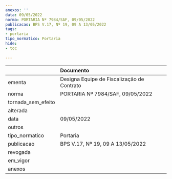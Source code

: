 ```yaml
---
anexos: ''
data: 09/05/2022
norma: PORTARIA Nº 7984/SAF, 09/05/2022
publicacao: BPS V.17, Nº 19, 09 A 13/05/2022
tags:
- portaria
tipo_normatico: Portaria
hide: 
- toc 
 
---
```


|                    | Documento                                  |
|:-------------------|:-------------------------------------------|
| ementa             | Designa Equipe de Fiscalização de Contrato |
| norma              | PORTARIA Nº 7984/SAF, 09/05/2022           |
| tornada_sem_efeito |                                            |
| alterada           |                                            |
| data               | 09/05/2022                                 |
| outros             |                                            |
| tipo_normatico     | Portaria                                   |
| publicacao         | BPS V.17, Nº 19, 09 A 13/05/2022           |
| revogada           |                                            |
| em_vigor           |                                            |
| anexos             |                                            |
